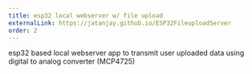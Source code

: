 ```yaml
---
title: esp32 local webserver w/ file upload
externalLink: https://jatanjay.github.io/ESP32FileuploadServer
order: 2
---
```

esp32 based local webserver app to transmit user uploaded data using digital to analog converter (MCP4725)
